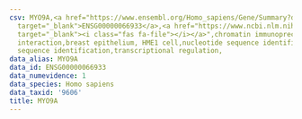 ```yaml
---
csv: MYO9A,<a href="https://www.ensembl.org/Homo_sapiens/Gene/Summary?db=core;g=ENSG00000066933"
  target="_blank">ENSG00000066933</a>,<a href="https://www.ncbi.nlm.nih.gov/pubmed/22863008"
  target="_blank"><i class="fas fa-file"></i></a>",chromatin immunoprecipitation assay,direct
  interaction,breast epithelium, HME1 cell,nucleotide sequence identification,nucleotide
  sequence identification,transcriptional regulation,
data_alias: MYO9A
data_id: ENSG00000066933
data_numevidence: 1
data_species: Homo sapiens
data_taxid: '9606'
title: MYO9A
---
```

